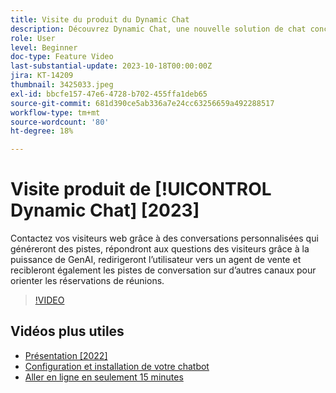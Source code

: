 ```yaml
---
title: Visite du produit du Dynamic Chat
description: Découvrez Dynamic Chat, une nouvelle solution de chat conçue pour le marketing et les ventes par Adobe.
role: User
level: Beginner
doc-type: Feature Video
last-substantial-update: 2023-10-18T00:00:00Z
jira: KT-14209
thumbnail: 3425033.jpeg
exl-id: bbcfe157-47e6-4728-b702-455ffa1deb65
source-git-commit: 681d390ce5ab336a7e24cc63256659a492288517
workflow-type: tm+mt
source-wordcount: '80'
ht-degree: 18%

---
```


# Visite produit de [!UICONTROL Dynamic Chat] [2023]

Contactez vos visiteurs web grâce à des conversations personnalisées qui généreront des pistes, répondront aux questions des visiteurs grâce à la puissance de GenAI, redirigeront l’utilisateur vers un agent de vente et recibleront également les pistes de conversation sur d’autres canaux pour orienter les réservations de réunions.

>[!VIDEO](https://video.tv.adobe.com/v/3425033/?learn=on)

## Vidéos plus utiles

* [Présentation [2022]](product-tour-2022.md)
* [Configuration et installation de votre chatbot](setup.md)
* [Aller en ligne en seulement 15 minutes](go-live-in-15-minutes.md)
